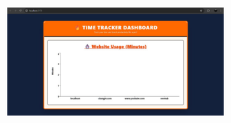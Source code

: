 
![Alt Text](https://github.com/KhushiAgarwal-01/CHROME-EXTENSION-FOR-PRODUCTIVITY-MANAGEMENT-4/blob/main/image%20of%20extension.jpeg)
